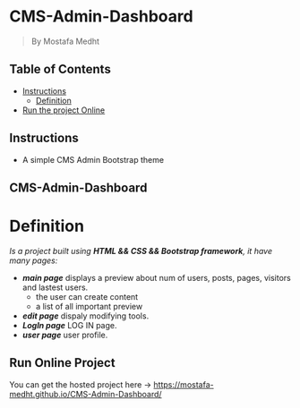# CMS-Admin-Dashboard
> By Mostafa Medht


## Table of Contents

* [Instructions](#instructions)
    * [Definition](#Definition)
* [Run the project Online](#Run)


## Instructions
 * A simple CMS Admin Bootstrap theme
##  CMS-Admin-Dashboard
# Definition
_Is a project built using **HTML && CSS && Bootstrap framework**, it have many pages:_
* _**main page**_ displays a preview about num of users, posts, pages, visitors and lastest users.
  * the user can create content
  * a list of all important preview
* _**edit page**_ dispaly modifying tools.  
* _**LogIn page**_ LOG IN page.
* _**user page**_ user profile.  

## Run Online Project

You can get the hosted project here -> https://mostafa-medht.github.io/CMS-Admin-Dashboard/
